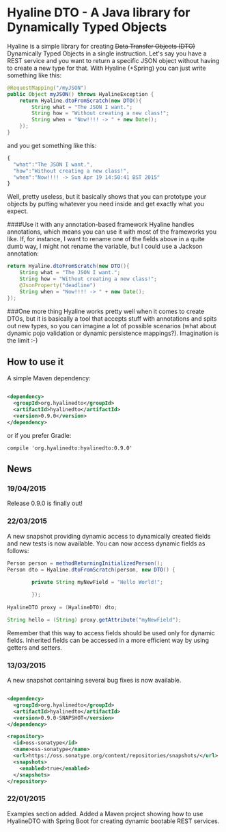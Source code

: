 Hyaline DTO - A Java library for Dynamically Typed Objects 
=====================

Hyaline is a simple library for creating ~~Data Transfer Objects (DTO)~~ Dynamically Typed Objects in a single instruction.
Let's say you have a REST service and you want to return a specific JSON object without having to create a new type for that.
With Hyaline (+Spring) you can just write something like this:

```java
@RequestMapping("/myJSON")
public Object myJSON() throws HyalineException {
	return Hyaline.dtoFromScratch(new DTO(){
		String what = "The JSON I want.";
		String how = "Without creating a new class!";
		String when = "Now!!!! -> " + new Date();
	});
}
```
and you get something like this: 

```javascript
{
  "what":"The JSON I want.",
  "how":"Without creating a new class!",
  "when":"Now!!!! -> Sun Apr 19 14:50:41 BST 2015"
}
```
Well, pretty useless, but it basically shows that you can prototype your objects by putting whatever you need inside and get exactly what you expect.

####Use it with any annotation-based framework
Hyaline handles annotations, which means you can use it with most of the frameworks you like.
If, for instance, I want to rename one of the fields above in a quite dumb way, I might not rename the variable, but I could use a Jackson annotation:  

```java
return Hyaline.dtoFromScratch(new DTO(){
	String what = "The JSON I want.";
	String how = "Without creating a new class!";
	@JsonProperty("deadline")
	String when = "Now!!!! -> " + new Date();
});
```

###One more thing 
Hyaline works pretty well when it comes to create DTOs, but it is basically a tool that accepts stuff with annotations and spits out new types, so you can imagine a lot of possible scenarios (what about dynamic pojo validation or dynamic persistence mappings?). Imagination is the limit :-) 

## How to use it

A simple Maven dependency:

```xml

<dependency>
  <groupId>org.hyalinedto</groupId>
  <artifactId>hyalinedto</artifactId>
  <version>0.9.0</version>
</dependency>

```
or if you prefer Gradle:

```compile 'org.hyalinedto:hyalinedto:0.9.0' ``` 

## News
### 19/04/2015
Release 0.9.0 is finally out! 

### 22/03/2015

A new snapshot providing dynamic access to dynamically created fields and new tests is now available.
You can now access dynamic fields as follows:

```java
Person person = methodReturningInitializedPerson();
Person dto = Hyaline.dtoFromScratch(person, new DTO() {
	
		private String myNewField = "Hello World!";

		});
		
HyalineDTO proxy = (HyalineDTO) dto;		

String hello = (String) proxy.getAttribute("myNewField");

```

Remember that this way to access fields should be used only for dynamic fields.
Inherited fields can be accessed in a more efficient way by using getters and setters.


### 13/03/2015

A new snapshot containing several bug fixes is now available.

```xml

<dependency>
  <groupId>org.hyalinedto</groupId>
  <artifactId>hyalinedto</artifactId>
  <version>0.9.0-SNAPSHOT</version>
</dependency>

<repository>
  <id>oss-sonatype</id>
  <name>oss-sonatype</name>
  <url>https://oss.sonatype.org/content/repositories/snapshots/</url>
  <snapshots>
    <enabled>true</enabled>
  </snapshots>
</repository>

```
### 22/01/2015

Examples section added. 
Added a Maven project showing how to use HyalineDTO with Spring Boot for creating dynamic bootable REST services. 


